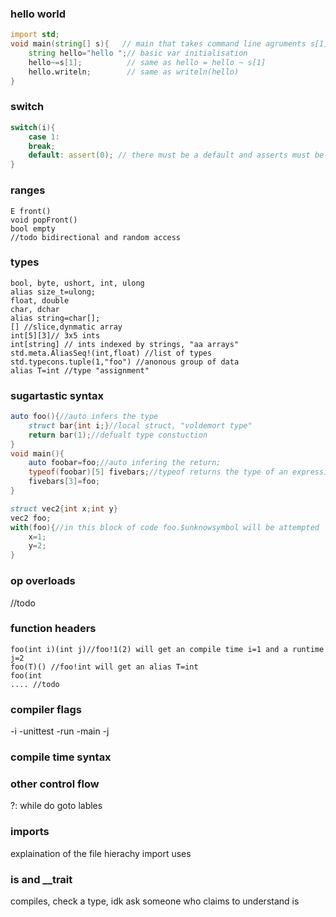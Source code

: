 ### hello world
```d
import std;
void main(string[] s){   // main that takes command line agruments s[1] will be the first arg
	string hello="hello ";// basic var initialisation
	hello~=s[1];          // same as hello = hello ~ s[1]
	hello.writeln;        // same as writeln(hello)
}
```
### switch
```d
switch(i){
	case 1:
	break;
	default: assert(0); // there must be a default and asserts must be true
}
```
### ranges
```
E front()
void popFront()
bool empty
//todo bidirectional and random access
```
### types
```
bool, byte, ushort, int, ulong
alias size_t=ulong;
float, double
char, dchar
alias string=char[];
[] //slice,dynmatic array
int[5][3]// 3x5 ints
int[string] // ints indexed by strings, "aa arrays"
std.meta.AliasSeq!(int,float) //list of types
std.typecons.tuple(1,"foo") //anonous group of data
alias T=int //type "assignment"
```
### sugartastic syntax

```d
auto foo(){//auto infers the type
	struct bar{int i;}//local struct, "voldemort type"
	return bar(1);//defualt type constuction
}
void main(){
	auto foobar=foo;//auto infering the return;
	typeof(foobar)[5] fivebars;//typeof returns the type of an expression
	fivebars[3]=foo;
}
```
```d
struct vec2{int x;int y}
vec2 foo;
with(foo){//in this block of code foo.$unknowsymbol will be attempted
	x=1;
	y=2;
}
```
### op overloads
//todo

### function headers
```
foo(int i)(int j)//foo!1(2) will get an compile time i=1 and a runtime j=2
foo(T)() //foo!int will get an alias T=int
foo(int
.... //todo
```
### compiler flags
-i -unittest -run -main -j 
### compile time syntax

### other control flow
?:
while do
goto lables
### imports 
explaination of the file hierachy import uses

### is and __trait
compiles, check a type, idk ask someone who claims to understand is